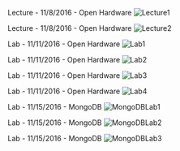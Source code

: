 Lecture - 11/8/2016 - Open Hardware 
![Lecture1](https://github.com/rcos/CSCI2961-01-Fall2016/blob/master/Photos/OpenSourceHardwareLecture.JPG)

Lecture - 11/8/2016 - Open Hardware
![Lecture2](https://github.com/rcos/CSCI2961-01-Fall2016/blob/master/Photos/OpenSourceHardwareLecture2.JPG)

Lab - 11/11/2016 - Open Hardware
![Lab1](https://github.com/rcos/CSCI2961-01-Fall2016/blob/master/Photos/OpenSourceHardwareLab1.png)

Lab - 11/11/2016 - Open Hardware
![Lab2](https://github.com/rcos/CSCI2961-01-Fall2016/blob/master/Photos/OpenSourceHardwareLab2.JPG)

Lab - 11/11/2016 - Open Hardware
![Lab3](https://github.com/rcos/CSCI2961-01-Fall2016/blob/master/Photos/OpenSourceHardwareLab3.JPG)

Lab - 11/11/2016 - Open Hardware
![Lab4](https://github.com/rcos/CSCI2961-01-Fall2016/blob/master/Photos/OpenSourceHardwareLab4.JPG)

Lab - 11/15/2016 - MongoDB
![MongoDBLab1](https://github.com/rcos/CSCI2961-01-Fall2016/blob/master/Photos/MongoDBLab1.JPG)

Lab - 11/15/2016 - MongoDB
![MongoDBLab2](https://github.com/rcos/CSCI2961-01-Fall2016/blob/master/Photos/MongoDBLab2.JPG)

Lab - 11/15/2016 - MongoDB
![MongoDBLab3](https://github.com/rcos/CSCI2961-01-Fall2016/blob/master/Photos/MongoDBLab3.JPG)